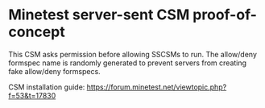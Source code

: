 # Minetest server-sent CSM proof-of-concept

This CSM asks permission before allowing SSCSMs to run. The allow/deny formspec
name is randomly generated to prevent servers from creating fake allow/deny
formspecs.

CSM installation guide: https://forum.minetest.net/viewtopic.php?f=53&t=17830
